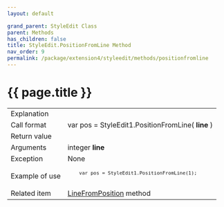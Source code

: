 ```yaml
---
layout: default

grand_parent: StyleEdit Class
parent: Methods
has_children: false
title: StyleEdit.PositionFromLine Method
nav_order: 9
permalink: /package/extension4/styleedit/methods/positionfromline
---
```

# {{ page.title }}

<table>
  <tr>
    <td>Explanation</td>
    <td colspan="2"></td>
  </tr>
  <tr>
    <td>Call format</td>
    <td colspan="2">var pos = StyleEdit1.PositionFromLine( <b>line</b> )</td>
  </tr>
  <tr>
    <td>Return value</td>
    <td colspan="2"></td>
  </tr>  
  <tr>
    <td>Arguments</td>
    <td>integer <b>line</b></td>
    <td></td>
  </tr>
  <tr>
    <td>Exception</td>
    <td colspan="2">None</td>
  </tr>
  <tr>
    <td>Example of use</td>
    <td colspan="2"><code><pre>
    var pos = StyleEdit1.PositionFromLine(1);
    </pre></code></td>
  </tr>
  <tr>
    <td>Related item</td>
    <td colspan="2"><a href="/package/extension4/styleedit/methods/linefromposition">LineFromPosition</a> method</td>
  </tr>
</table>